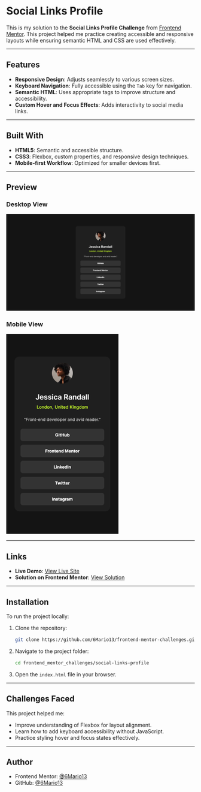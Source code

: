 
# Social Links Profile

This is my solution to the **Social Links Profile Challenge** from [Frontend Mentor](https://www.frontendmentor.io/). This project helped me practice creating accessible and responsive layouts while ensuring semantic HTML and CSS are used effectively.

---

## Features

- **Responsive Design**: Adjusts seamlessly to various screen sizes.
- **Keyboard Navigation**: Fully accessible using the `Tab` key for navigation.
- **Semantic HTML**: Uses appropriate tags to improve structure and accessibility.
- **Custom Hover and Focus Effects**: Adds interactivity to social media links.

---

## Built With

- **HTML5**: Semantic and accessible structure.
- **CSS3**: Flexbox, custom properties, and responsive design techniques.
- **Mobile-first Workflow**: Optimized for smaller devices first.

---

## Preview

### Desktop View

![Desktop View](./assets/screenshots/desktop-Frontend-Mentor-Social-links-profile.png)

### Mobile View  
![Mobile View](./assets/screenshots/mobile-Frontend-Mentor-Social-links-profile.png)

---

## Links

- **Live Demo**: [View Live Site](https://6mario13.github.io/frontend-mentor-challenges/social-links-profile/)
- **Solution on Frontend Mentor**: [View Solution](https://www.frontendmentor.io/solutions/social-links-profile-based-on-html-and-css-Mna66iAW8X)

---

## Installation

To run the project locally:

1. Clone the repository:
   ```bash
   git clone https://github.com/6Mario13/frontend-mentor-challenges.git
   ```
2. Navigate to the project folder:
   ```bash
   cd frontend_mentor_challenges/social-links-profile
   ```
3. Open the `index.html` file in your browser.

---

## Challenges Faced

This project helped me:

- Improve understanding of Flexbox for layout alignment.
- Learn how to add keyboard accessibility without JavaScript.
- Practice styling hover and focus states effectively.

---

## Author

- Frontend Mentor: [@6Mario13](https://www.frontendmentor.io/profile/6Mario13)
- GitHub: [@6Mario13](https://github.com/6Mario13)